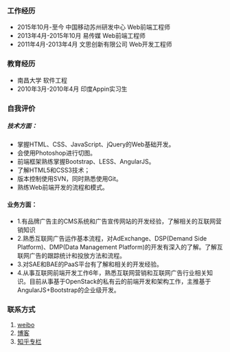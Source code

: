 
### 工作经历
* 2015年10月-至今
中国移动苏州研发中心 Web前端工程师
* 2013年4月-2015年10月
易传媒 Web前端工程师
* 2011年4月-2013年4月
文思创新有限公司 Web开发工程师

### 教育经历
* 南昌大学 软件工程
* 2010年3月-2010年4月 印度Appin实习生

### 自我评价
##### 技术方面：
  * 掌握HTML、CSS、JavaScript、jQuery的Web基础开发。
  * 会使用Photoshop进行切图。
  * 前端框架熟练掌握Bootstrap、LESS、AngularJS。
  * 了解HTML5和CSS3技术；
  * 版本控制使用SVN，同时熟悉使用Git。
  * 熟练Web前端开发的流程和模式。

#### 业务方面：
  * 1.有品牌广告主的CMS系统和广告宣传网站的开发经验，了解相关的互联网营销知识
  * 2.熟悉互联网广告运作基本流程，对AdExchange、DSP(Demand Side Platform)、DMP(Data Management Platform)的开发有深入的了解。了解互联网广告的跟踪统计和投放方法和流程。
  * 3.对SAE和BAE的PaaS平台有了解和相关的开发经验。
  * 4.从事互联网前端开发工作6年，熟悉互联网营销和互联网广告行业相关知识。目前从事基于OpenStack的私有云的前端开发和架构工作，主推基于AngularJS+Bootstrap的企业级开发。
### 联系方式
1. [weibo](http://www.weibo.com/liminjun)
2. [博客](http://www.cnblogs.com/liminjun88)
3. [知乎专栏](https://zhuanlan.zhihu.com/front-end-developer)